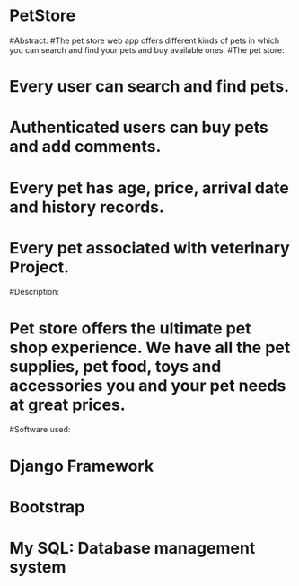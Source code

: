 # PetStore
#Abstract: 
#The pet store web app offers different kinds of pets in which you can search and find your pets and buy available ones. 
#The pet store: 
# Every user can search and find pets. 
# Authenticated users can buy pets and add comments. 
# Every pet has age, price, arrival date and history records. 
# Every pet associated with veterinary Project. 
#Description: 
# Pet store offers the ultimate pet shop experience. We have all the pet supplies, pet food, toys and accessories you and your pet needs at great prices. 
#Software used: 
# Django Framework 
# Bootstrap 
# My SQL: Database management system